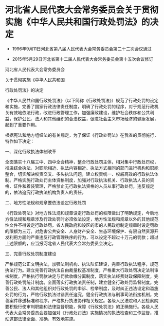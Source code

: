 # 河北省人民代表大会常务委员会关于贯彻实施《中华人民共和国行政处罚法》的决定

- 1996年9月11日河北省第八届人民代表大会常务委员会第二十二次会议通过

- 2015年5月29日河北省第十二届人民代表大会常务委员会第十五次会议修订

<!-- INFO END -->

河北省人民代表大会常务委员会

关于贯彻实施《中华人民共和国

行政处罚法》的决定

《中华人民共和国行政处罚法》（以下简称《行政处罚法》）规范了行政处罚的设定和实施，完善了国家行政法律责任制度，明确了行政处罚的程序，对于规范行政机关有效地依法行政，改进行政管理工作，加强廉政建设，维护社会秩序和公共利益，保护公民、法人和其他组织的合法权益，促进社会主义市场经济的健康发展，起到了重要作用。

根据宪法和地方组织法的有关规定，为了保证《行政处罚法》在我省的贯彻施行，特作如下决定：

一、深化行政执法体制改革

全面落实十八届三中、四中全会精神，整合行政处罚主体，相对集中行政处罚权，推进综合执法，对职能相近、执法内容相近、执法方式相同的部门进行机构和职能整合，切实解决权责交叉、多头执法问题，建立权责统一、权威高效的行政执法体制。严格实施行政处罚主体资格制度，加强对行政执法机关、行政执法人员的资格、证件和着装管理，严格禁止无行政执法资格的人员从事行政处罚，违反规定的，依法追究行政执法机构负责人的责任。

二、地方性法规和规章要依法设定行政处罚

《行政处罚法》对地方性法规和规章设定行政处罚的权限做出了明确规定，今后地方性法规和规章涉及行政处罚时必须依法设定，地方性法规和规章以外的其他规范性文件不得设定行政处罚。省人民政府和设区的市的人民政府制定规章时设定罚款的限额为三万，对危害公共安全、人身财产安全、生态环境保护、有限自然资源开发利用方面的严重违反行政管理秩序的行为，可以设定不超过十万元的罚款；超过上述限额的，应当报河北省人民代表大会常务委员会决定。

三、完善行政处罚制度建设

严格规范公正文明执法，加强法制机构、执法队伍建设，完善行政执法程序，规范执法行为。建立完善行政执法自由裁量权基准制度，严格重大行政处罚决定法制审核制度。严格执行罚款决定与罚款收缴分离制度，落实执法经费财政保障制度，完善行政处罚统计制度。全面落实行政执法责任制，建立健全行政处罚监督制度，完善公民、法人和其他组织对行政处罚的申诉、检举制度，及时纠正违法设定和滥施处罚的行为，严格行政执法过错责任追究。健全行政执法与刑事司法衔接机制，完善案件移送标准和程序，严格执行执法协作相关规定。各级人民法院和人民检察院要积极行使审判职能和法律监督职能，保障《行政处罚法》的正确施行。各级人民代表大会常务委员会要加强对《行政处罚法》实施情况的执法检查和工作监督，推动这部法律全面、准确、有效地实施。
